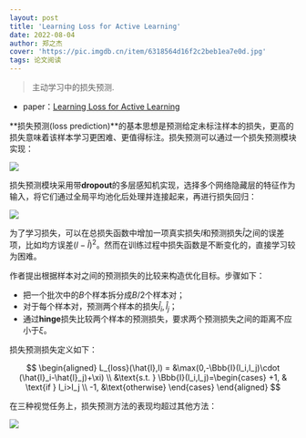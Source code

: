 ```yaml
---
layout: post
title: 'Learning Loss for Active Learning'
date: 2022-08-04
author: 郑之杰
cover: 'https://pic.imgdb.cn/item/6318564d16f2c2beb1ea7e0d.jpg'
tags: 论文阅读
---
```


> 主动学习中的损失预测.

- paper：[Learning Loss for Active Learning](https://arxiv.org/abs/1905.03677)

**损失预测(loss prediction)**的基本思想是预测给定未标注样本的损失，更高的损失意味着该样本学习更困难、更值得标注。损失预测可以通过一个损失预测模块实现：

![](https://pic.imgdb.cn/item/63187c8c16f2c2beb1173b98.jpg)

损失预测模块采用带**dropout**的多层感知机实现，选择多个网络隐藏层的特征作为输入，将它们通过全局平均池化后处理并连接起来，再进行损失回归：

![](https://pic.imgdb.cn/item/63187d5c16f2c2beb118139d.jpg)

为了学习损失，可以在总损失函数中增加一项真实损失$l$和预测损失$\hat{l}$之间的误差项，比如均方误差$(l-\hat{l})^2$。然而在训练过程中损失函数是不断变化的，直接学习较为困难。

作者提出根据样本对之间的预测损失的比较来构造优化目标。步骤如下：
- 把一个批次中的$B$个样本拆分成$B/2$个样本对；
- 对于每个样本对，预测两个样本的损失$\hat{l}_i,\hat{l}_j$；
- 通过**hinge**损失比较两个样本的预测损失，要求两个预测损失之间的距离不应小于$\xi$。

损失预测损失定义如下：

$$ \begin{aligned} L_{loss}(\hat{l},l) = &\max(0,-\Bbb{I}(l_i,l_j)\cdot (\hat{l}_i-\hat{l}_j)+\xi) \\ &\text{s.t.  } \Bbb{I}(l_i,l_j)=\begin{cases} +1, & \text{if } l_i>l_j \\ -1, &\text{otherwise} \end{cases} \end{aligned} $$

在三种视觉任务上，损失预测方法的表现均超过其他方法：

![](https://pic.imgdb.cn/item/631885ac16f2c2beb1213138.jpg)